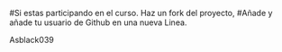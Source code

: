 #Si estas participando en el curso. Haz un fork del proyecto,
#Añade y añade tu usuario de  Github en una nueva Linea.

Asblack039
